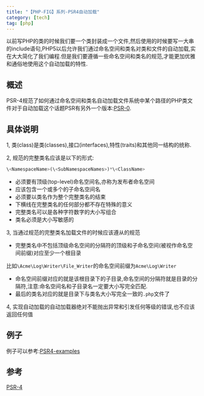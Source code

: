 ```yaml
---
title: "【PHP-FIG】系列-PSR4自动加载"
category: [tech]
tag: [php]
---
```


以前写PHP的类的时候我们要一个类封装成一个文件,然后使用的时候要写一大串的include语句,PHP5以后允许我们通过命名空间和类名对类和文件的自动加载,实在大大简化了我们编程.但是我们要遵循一些命名空间和类名的规范,才能更加优雅和通俗地使用这个自动加载的特性.

## 概述

PSR-4规范了如何通过命名空间和类名自动加载文件系统中某个路径的PHP类文件对于自动加载这个话题PSR有另外一个版本:[PSR-0](https://github.com/php-fig/fig-standards/blob/master/accepted/PSR-0.md).

## 具体说明

1, 类(class)是类(classes),接口(interfaces),特性(traits)和其他同一结构的统称.

2, 规范的完整类名应该是以下的形式:

```php
\<NamespaceName>(\<SubNamespaceNames>)*\<ClassName>
```

* 必须要有顶级(top-level)命名空间名,亦称为发布者命名空间
* 应该包含一个或多个的子命名空间名
* 必须要以类名作为整个完整类名的结束
* 下横线在完整类名的任何部分都不存在特殊的意义
* 完整类名可以是各种字符数字的大小写组合
* 类名必须是大小写敏感的

3, 当通过规范的完整类名加载文件的时候应该遵从的规范

* 完整类名中不包括顶级命名空间的分隔符的顶级和子命名空间(被视作命名空间前缀)对应至少一个根目录

比如```\Acme\Log\Writer\File_Writer```的命名空间前缀为```Acme\Log\Writer```

* 命名空间前缀对应的就是该根目录下的子目录,命名空间的分隔符就是目录的分隔符,注意:命名空间名和子目录名一定要大小写完全匹配.
* 最后的类名对应的就是目录下与类名大小写完全一致的```.php```文件了

4, 实现自动加载的自动加载器绝对不能抛出异常和引发任何等级的错误,也不应该返回任何值

## 例子

例子可以参考:[PSR4-examples](http://www.php-fig.org/psr/psr-4/#3-examples)

## 参考

[PSR-4](http://www.php-fig.org/psr/psr-4/)